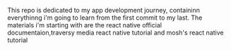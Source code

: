 This repo  is  dedicated to my app development journey, containinn everythinng i'm going to learn from the first commit to my last.
The materials i'm starting with are the  react native official documentaion,traversy media react native tutorial and mosh's react native tutorial
